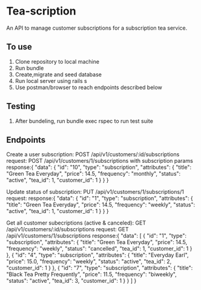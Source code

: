 # Tea-scription
An API to manage customer subscriptions for a subscription tea service.

## To use
1. Clone repository to local machine
2. Run bundle
3. Create,migrate and seed database
3. Run local server using rails s
4. Use postman/browser to reach endpoints described below

## Testing
1. After bundeling, run bundle exec rspec to run test suite

## Endpoints
Create a user subscription:
POST /api/v1/customers/:id/subscriptions
request: POST /api/v1/customers/1/subscriptions with subscription params
response:{
    "data": {
        "id": "10",
        "type": "subscription",
        "attributes": {
            "title": "Green Tea Everyday",
            "price": 14.5,
            "frequency": "monthly",
            "status": "active",
            "tea_id": 1,
            "customer_id": 1
        }
    }
}

Update status of subscription:
PUT /api/v1/customers/1/subscriptions/1
request: 
response:{
    "data": {
        "id": "1",
        "type": "subscription",
        "attributes": {
            "title": "Green Tea Everyday",
            "price": 14.5,
            "frequency": "weekly",
            "status": "active",
            "tea_id": 1,
            "customer_id": 1
        }
    }
}

Get all customer subecriptions (active & canceled):
GET /api/v1/customers/:id/subscriptions
request: GET /api/v1/customers/1/subscriptions
response:{
    "data": [
        {
            "id": "1",
            "type": "subscription",
            "attributes": {
                "title": "Green Tea Everyday",
                "price": 14.5,
                "frequency": "weekly",
                "status": "cancelled",
                "tea_id": 1,
                "customer_id": 1
            }
        },
        {
            "id": "4",
            "type": "subscription",
            "attributes": {
                "title": "Everyday Earl",
                "price": 15.0,
                "frequency": "weekly",
                "status": "active",
                "tea_id": 2,
                "customer_id": 1
            }
        },
        {
            "id": "7",
            "type": "subscription",
            "attributes": {
                "title": "Black Tea Pretty Frequently",
                "price": 11.5,
                "frequency": "biweekly",
                "status": "active",
                "tea_id": 3,
                "customer_id": 1
            }
        }
    ]
}